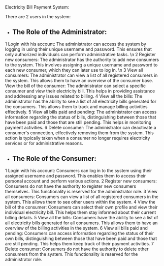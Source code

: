  Electricity Bill Payment System:

 There are 2 users in the system:


- ## The Role of the Administrator:


1 Login with his account:
                      The administrator can access the system by logging in using their unique username and password. This ensures that only authorized individuals can                           perform administrative tasks. \n
2 Register new consumers:
                      The administrator has the authority to add new consumers to the system. This involves assigning a unique username and password to each new consumer,                         which they can later use to log in. \n
3 View all consumers: 
                    The administrator can view a list of all registered consumers in the system. This allows them to have an overview of the consumer base.
                    View the bill of the consumer: The administrator can select a specific consumer and view their electricity bill. This helps in providing assistance and                     addressing any issues related to billing.
4 View all the bills:
                   The administrator has the ability to see a list of all electricity bills generated for the consumers. This allows them to track and manage billing                           activities effectively.
5 View all bills paid and pending: 
                  The administrator can access information regarding the status of bills, distinguishing between those that have been paid and those that are still pending.                    This helps in monitoring payment activities.
6 Delete consumer: 
                  The administrator can deactivate a consumer's connection, effectively removing them from the system. This action is typically taken when a consumer no                       longer requires electricity services or for administrative reasons.




-  ## The Role of the  Consumer:
1 Login with his account: 
                        Consumers can log in to the system using their assigned username and password. This enables them to access their personal account and perform                               various actions.
2 Register new consumers:
                        Consumers do not have the authority to register new consumers themselves. This functionality is reserved for the administrator role.
3 View all consumers:
                       Consumers can view a list of all registered consumers in the system. This allows them to see other users within the system.
4 View the bill of the consumer: 
                       Consumers can select their own profile and view their individual electricity bill. This helps them stay informed about their current billing details.
5 View all the bills:
                      Consumers have the ability to see a list of all electricity bills generated for all consumers. This allows them to have an overview of the billing                           activities in the system.
6 View all bills paid and pending:
                      Consumers can access information regarding the status of their own bills, distinguishing between those that have been paid and those that are still                         pending. This helps them keep track of their payment activities.
7 Delete consumer:
                     Consumers do not have the authority to delete other consumers from the system. This functionality is reserved for the administrator role.






